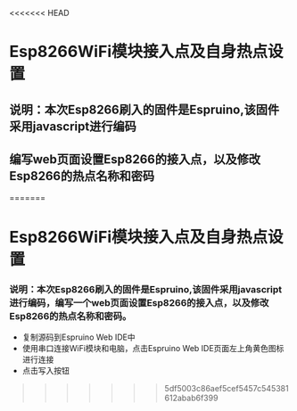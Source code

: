 <<<<<<< HEAD
# Esp8266WiFi模块接入点及自身热点设置
## 说明：本次Esp8266刷入的固件是Espruino,该固件采用javascript进行编码
## 编写web页面设置Esp8266的接入点，以及修改Esp8266的热点名称和密码
=======
# Esp8266WiFi模块接入点及自身热点设置
### 说明：本次Esp8266刷入的固件是Espruino,该固件采用javascript进行编码，编写一个web页面设置Esp8266的接入点，以及修改Esp8266的热点名称和密码。

- 复制源码到Espruino Web IDE中
- 使用串口连接WiFi模块和电脑，点击Espruino Web IDE页面左上角黄色图标进行连接
- 点击写入按钮
>>>>>>> 5df5003c86aef5cef5457c545381612abab6f399
